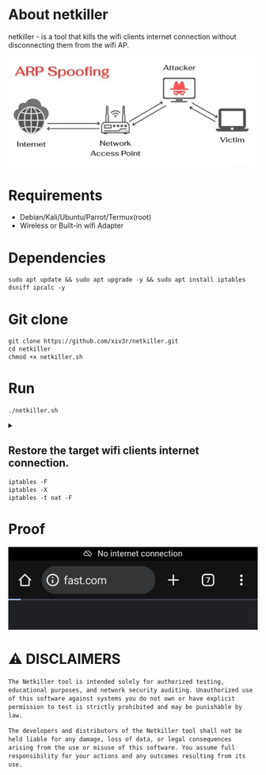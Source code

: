 # About netkiller
netkiller - is a tool that kills the wifi clients internet connection without disconnecting them from the wifi AP.

<div align="center">
<img src="https://github.com/xiv3r/netkiller/blob/main/image/flow.jpg">
</div>

# Requirements
- Debian/Kali/Ubuntu/Parrot/Termux(root)
- Wireless or Built-in wifi Adapter

# Dependencies
```
sudo apt update && sudo apt upgrade -y && sudo apt install iptables dsniff ipcalc -y
```
# Git clone
```
git clone https://github.com/xiv3r/netkiller.git
cd netkiller
chmod +x netkiller.sh
```
# Run
```
./netkiller.sh
```
<details><summary></summary>
<div align="center">
<img src="https://github.com/xiv3r/netkiller/blob/main/image/setup.png">
</div></details>

## Restore the target wifi clients internet connection.
```
iptables -F
iptables -X
iptables -t nat -F
```

# Proof
<div align="center">
<img src="https://github.com/xiv3r/netkiller/blob/main/image/error.png">
</div>

# ⚠️ DISCLAIMERS

`The Netkiller tool is intended solely for authorized testing, educational purposes, and network security auditing. Unauthorized use of this software against systems you do not own or have explicit permission to test is strictly prohibited and may be punishable by law.`

`The developers and distributors of the Netkiller tool shall not be held liable for any damage, loss of data, or legal consequences arising from the use or misuse of this software. You assume full responsibility for your actions and any outcomes resulting from its use.`
